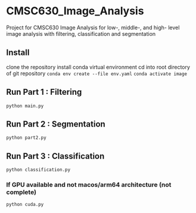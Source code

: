# CMSC630_Image_Analysis
Project for CMSC630 Image Analysis for low-, middle-, and high- level image analysis with filtering, classification and segmentation

## Install
clone the repository
install conda virtual environment
cd into root directory of git repository
`conda env create --file env.yaml`
`conda activate image`

## Run Part 1 : Filtering
`python main.py`

## Run Part 2 : Segmentation
`python part2.py`

## Run Part 3 : Classification
`python classification.py`

### If GPU available and not macos/arm64 architecture (not complete)
`python cuda.py`